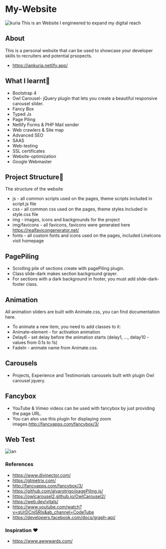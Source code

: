 # My-Website
![kuria](https://user-images.githubusercontent.com/61579772/95321203-4b534b80-08cd-11eb-91ca-83d6ccf6b309.jpg)
This is an Website I engineered  to expand my digital reach
## About
This is a personal website that can be used to showcase your developer skills to recruiters and potential prsopects.
- https://iankuria.netlify.app/

 
## What I learnt📐
- Bootstrap 4
- Owl Carousel- jQuery plugin that lets you create a beautiful responsive carousel slider.
- Fancy Box
- Typed Js
- Page Piling
- Netlify Forms & PHP Mail sender 
- Web crawlers & Site map
- Advanced SEO 
- SAAS
- Web-testing
- SSL certificates
- Website-optimization
- Google Webmaster

## Project Structure🚀
The structure of the website

- js - all common scripts used on the pages, theme scripts included in script.js file
- css - all common css used on the pages, theme styles included in style.css file
- img - images, icons and backgrounds for the project
- img/favicons - all favicons, favicons were generated here https://realfavicongenerator.net/
- fonts - all custom fonts and icons used on the pages, included LineIcons visit homepage

## PagePiling
- Scrolling pile of sections create with pagePiling plugin.
- Class slide-dark makes section background grayer.
- For sections with a dark background in footer, you must add slide-dark-footer class.

## Animation
All animation sliders are built with Animate.css, you can find documentation here.
- To animate a new item, you need to add classes to it:
- Animate-element - for activation animation
- Delay6 - set delay before the animation starts (delay1, ..., delay10 - values from 0.1s to 1s)
- FadeIn - animate name from Animate.css.

## Carousels
- Projects, Experience and Testimonials carousels built with plugin Owl carousel jquery.

## Fancybox
- YouTube & Vimeo videos can be used with fancybox by just providing the page URL.
- You can also use this plugin for displaying zoom images.http://fancyapps.com/fancybox/3/

## Web Test
![ian](https://user-images.githubusercontent.com/61579772/95325348-a425e280-08d3-11eb-9286-46420c1aebbd.jpg)

### References
- https://www.divinector.com/
- https://gtmetrix.com/
- http://fancyapps.com/fancybox/3/
- https://github.com/alvarotrigo/pagePiling.js/
- https://owlcarousel2.github.io/OwlCarousel2/
- https://web.dev/vitals/
- https://www.youtube.com/watch?v=qUrDCnjSRIs&ab_channel=CodeTube
- https://developers.facebook.com/docs/graph-api/

### Inspiration ❤
- https://www.awwwards.com/
